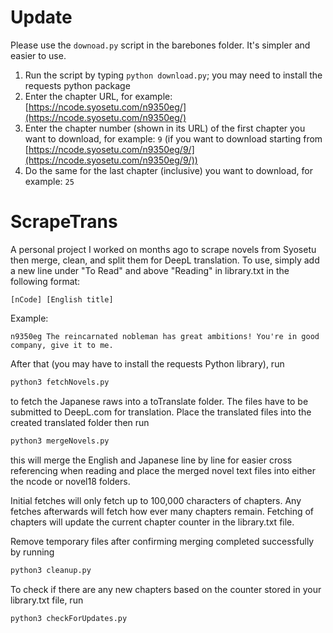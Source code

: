 # Update
Please use the ```downoad.py``` script in the barebones folder. It's simpler and easier to use.
1) Run the script by typing ```python download.py```; you may need to install the requests python package
2) Enter the chapter URL, for example: [https://ncode.syosetu.com/n9350eg/](https://ncode.syosetu.com/n9350eg/)
3) Enter the chapter number (shown in its URL) of the first chapter you want to download, for example: ```9``` (if you want to download starting from [https://ncode.syosetu.com/n9350eg/9/](https://ncode.syosetu.com/n9350eg/9/))
4) Do the same for the last chapter (inclusive) you want to download, for example: ```25```

# ScrapeTrans

A personal project I worked on months ago to scrape novels from Syosetu then merge, clean, and split them for DeepL translation. To use, simply add a new line under "To Read" and above "Reading" in library.txt in the following format:

```plain
[nCode] [English title]
```

Example:

```plain
n9350eg The reincarnated nobleman has great ambitions! You're in good company, give it to me.
```

After that (you may have to install the requests Python library), run

```bash
python3 fetchNovels.py
```

to fetch the Japanese raws into a toTranslate folder. The files have to be submitted to DeepL.com for translation. Place the translated files into the created translated folder then run

```bash
python3 mergeNovels.py
```

this will merge the English and Japanese line by line for easier cross referencing when reading and place the merged novel text files into either the ncode or novel18 folders.

Initial fetches will only fetch up to 100,000 characters of chapters. Any fetches afterwards will fetch how ever many chapters remain. Fetching of chapters will update the current chapter counter in the library.txt file.

Remove temporary files after confirming merging completed successfully by running

```bash
python3 cleanup.py
```

To check if there are any new chapters based on the counter stored in your library.txt file, run

```bash
python3 checkForUpdates.py
```
